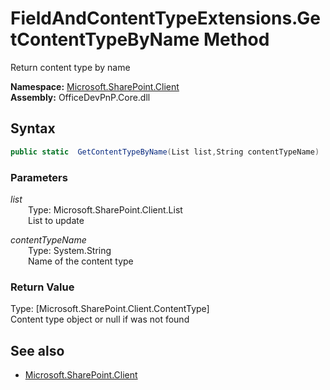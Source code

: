 # FieldAndContentTypeExtensions.GetContentTypeByName Method  
Return content type by name  

**Namespace:** [Microsoft.SharePoint.Client](Microsoft.SharePoint.Client.md)  
**Assembly:** OfficeDevPnP.Core.dll  
## Syntax
```C#
public static  GetContentTypeByName(List list,String contentTypeName)
```
### Parameters
*list*  
&emsp;&emsp;Type: Microsoft.SharePoint.Client.List  
&emsp;&emsp;List to update  
  
*contentTypeName*  
&emsp;&emsp;Type: System.String  
&emsp;&emsp;Name of the content type  
  
### Return Value
Type: [Microsoft.SharePoint.Client.ContentType]  
Content type object or null if was not found

## See also
- [Microsoft.SharePoint.Client](Microsoft.SharePoint.Client.md)
